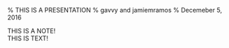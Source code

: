 % THIS IS A PRESENTATION
% gavvy and jamiemramos
% Decemeber 5, 2016

<aside class="notes"> THIS IS A NOTE! </aside>
THIS IS TEXT!
